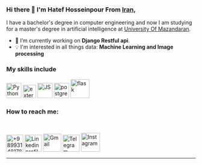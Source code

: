 ### Hi there 👋 I'm Hatef Hosseinpour From [Iran](https://en.wikipedia.org/wiki/Iran),

I have a bachelor's degree in computer engineering and now I am studying for a master's degree in artificial intelligence at [University Of Mazandaran](https://www.google.com/search?gs_ssp=eJzj4tTP1TdIS04qyzNg9JIozcssSy0qziypVMhPU8hNrErMS0ksSswDAO5hDUU&q=university%20of%20mazandaran&rlz=1C1GCEA_enIR1044IR1044&oq=university&aqs=chrome.1.69i57j46i39j0i67j46i67j46i512l5j0i271.5673j0j7&sourceid=chrome&ie=UTF-8).



- 🔭 I’m currently working on **Django Restful api**.
- :bulb: I'm interested in all things data: **Machine Learning and Image processing**
<!-- - 💬 Talk to me about Formula 1 :racing_car:, Memes, anything that interests you.
- 🌱 I’m currently pursuing Machine learning -->

### My skills include

<p align="left">
	<img title="Python" src="https://img.icons8.com/color/48/null/python--v1.png" width="40" height="40" />
	<img title="Django" width="35" height="35" src="https://img.icons8.com/external-tal-revivo-color-tal-revivo/24/external-django-a-high-level-python-web-framework-that-encourages-rapid-development-logo-color-tal-revivo.png" alt="external-django-a-high-level-python-web-framework-that-encourages-rapid-development-logo-color-tal-revivo"/>
	<img title="JS" src="https://img.icons8.com/color/48/null/javascript--v1.png" width="40" height="40" />
	<img title="Postgresql" width="40" height="40" src="https://img.icons8.com/color/48/postgreesql.png" alt="postgreesql"/>
	<img title="flask" width="50" height="50" src="https://img.icons8.com/ios-filled/50/flask.png" alt="flask"/>
</p>

<!--

Here are some ideas to get you started:

- 🔭 I’m currently working on ...
- 🌱 I’m currently learning ...
- 👯 I’m looking to collaborate on ...
- 🤔 I’m looking for help with ...
- 💬 Ask me about ...
- 📫 How to reach me: ...
- 😄 Pronouns: ...
- ⚡ Fun fact: ...
-->
    
   ### How to reach me:
   
<br>

<p align="left">
	<a href="tel:+989931481782"><img alt="+989931481782" src="https://img.icons8.com/ios-filled/50/000000/apple-phone.png" width=45 height=45 title="+989931481782" /></a> 
    <a href="https://www.linkedin.com/in/hatef-hossein-pour-434993226"><img alt="Linkedin profile" src="https://img.icons8.com/fluency/48/null/linkedin.png" width=45 height=45 title="Linkedin" /></a> 
    <a href="mailto:hatefhp1@gmail.com"><img alt="Gmail" src="https://img.icons8.com/color/48/null/gmail-new.png" width=48 height=48 title="Email"/></a>
<a href="https://telegram.me/Hatef_Hosseinpour"><img alt="Telegram" src="https://img.icons8.com/fluency/48/null/telegram-app.png" width=45 height=45 title="Telegram"/></a>
<a href="https://www.instagram.com/hatef_hosseinpour/"><img alt="Instagram" src="https://img.icons8.com/cute-clipart/64/null/instagram-new.png" width=50 height=50 title="Instagram"/></a>
</p>
<hr \>
<!-- <p align="center">
   <i>A problem can be solved in a 100 different ways and There's always an easier way to solve a problem.</i>
   <br>
   <i>You miss 100% of the shots you don't take.</i>
</p>        -->
 

